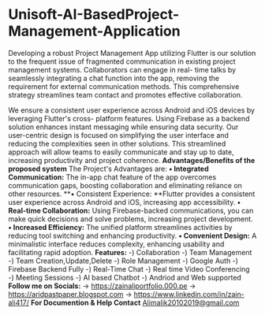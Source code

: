 # Unisoft-AI-BasedProject-Management-Application
Developing a robust Project Management App utilizing Flutter is our solution to the frequent issue of
fragmented communication in existing project management systems. Collaborators can engage in real-
time talks by seamlessly integrating a chat function into the app, removing the requirement for external
communication methods. This comprehensive strategy streamlines team contact and promotes
effective collaboration.

We ensure a consistent user experience across Android and iOS devices by leveraging Flutter's cross-
platform features. Using Firebase as a backend solution enhances instant messaging while ensuring
data security. Our user-centric design is focused on simplifying the user interface and reducing the
complexities seen in other solutions. This streamlined approach will allow teams to easily
communicate and stay up to date, increasing productivity and project coherence.
**Advantages/Benefits of the proposed system**
The Project's Advantages are:
**• Integrated Communication:** The in-app chat feature of the app overcomes communication
gaps, boosting collaboration and eliminating reliance on other resources.
**• Consistent Experience: **Flutter provides a consistent user experience across Android and iOS,
increasing app accessibility.
**• Real-time Collaboration:** Using Firebase-backed communications, you can make quick
decisions and solve problems, increasing project development.
**• Increased Efficiency:** The unified platform streamlines activities by reducing tool switching
and enhancing productivity.
**• Convenient Design:** A minimalistic interface reduces complexity, enhancing usability and
facilitating rapid adoption.
**Features:**
-) Collaboration
-) Team Management
-) Team Creation,Update,Delete
-) Role Management
-) Google Auth
-) Firebase Backend Fully
-) Real-Time Chat
-) Real time Video Conferencing
-) Meeting Sessions
-) AI based Chatbot
-) Andriod and Web supported
**Follow me on Socials:**
-> https://zainaliportfolio.000.pe
-> https://aridpastpaper.blogspot.com
-> https://www.linkedin.com/in/zain-ali417/
**For Documention & Help Contact**
Alimalik20102019@gmail.com
